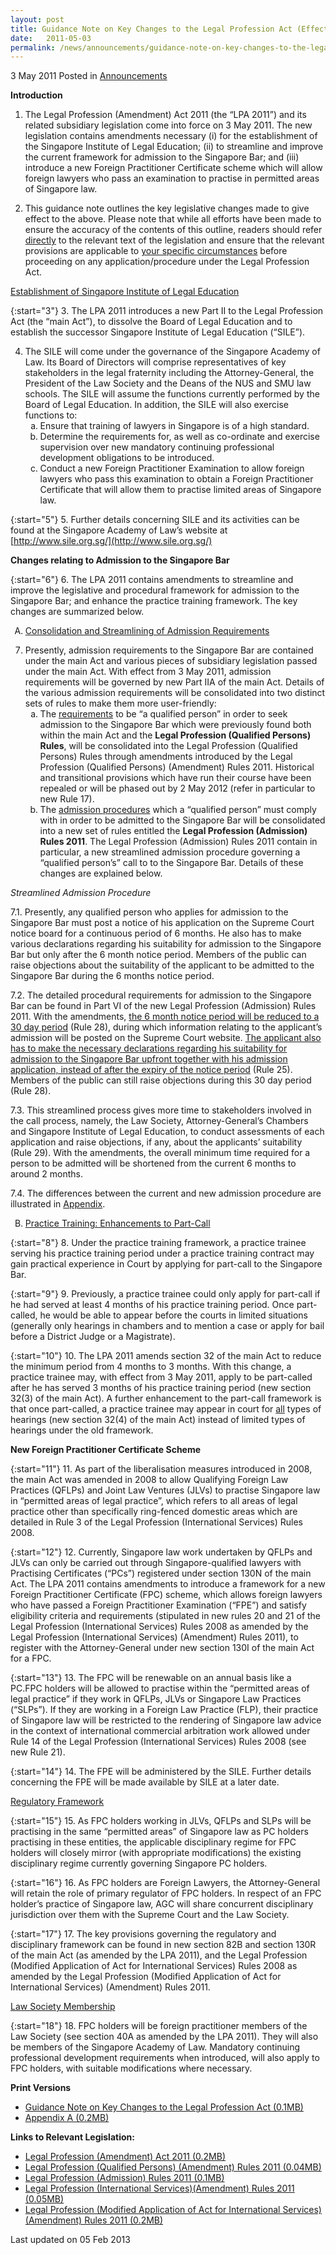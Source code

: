 ```yaml
---
layout: post
title: Guidance Note on Key Changes to the Legal Profession Act (Effective from 3 May 2011)
date:   2011-05-03
permalink: /news/announcements/guidance-note-on-key-changes-to-the-legal-profession-act-effective-from-3-may-2011-
---
```


3 May 2011 Posted in [Announcements](/news/announcements)


**Introduction**


1. The Legal Profession (Amendment) Act 2011 (the “LPA 2011”) and its related subsidiary legislation come into force on 3 May 2011. The new legislation contains amendments necessary (i) for the establishment of the Singapore Institute of Legal Education; (ii) to streamline and improve the current framework for admission to the Singapore Bar; and (iii) introduce a new Foreign Practitioner Certificate scheme which will allow foreign lawyers who pass an examination to practise in permitted areas of Singapore law. 

2. This guidance note outlines the key legislative changes made to give effect to the above. Please note that while all efforts have been made to ensure the accuracy of the contents of this outline, readers should refer <u>directly</u> to the relevant text of the legislation and ensure that the relevant provisions are applicable to <u>your specific circumstances</u> before proceeding on any application/procedure under the Legal Profession Act.

<u>Establishment of Singapore Institute of Legal Education
</u>

{:start="3"}
3. The LPA 2011 introduces a new Part II to the Legal Profession Act (the “main Act”), to dissolve the Board of Legal Education and to establish the successor Singapore Institute of Legal Education (“SILE”).  

<ol start="4">
<li>The SILE will come under the governance of the Singapore Academy of Law. Its Board of Directors will comprise representatives of key stakeholders in the legal fraternity including the Attorney-General, the President of the Law Society and the Deans of the NUS and SMU law schools. The SILE will assume the functions currently performed by the Board of Legal Education. In addition, the SILE will also exercise functions to:  
<ol style="list-style-type: lower-alpha">
<li>Ensure that training of lawyers in Singapore is of a high standard. </li>
<li>Determine the requirements for, as well as co-ordinate and exercise supervision over new mandatory continuing professional development obligations to be introduced. </li>
<li>Conduct a new Foreign Practitioner Examination to allow foreign lawyers who pass this examination to obtain a Foreign Practitioner Certificate that will allow them to practise limited areas of Singapore law. </li>
</ol>
</li>
</ol>

{:start="5"}
5. Further details concerning SILE and its activities can be found at the Singapore Academy of Law’s website at [http://www.sile.org.sg/](http://www.sile.org.sg/) 

**Changes relating to Admission to the Singapore Bar**

{:start="6"}
6. The LPA 2011 contains amendments to streamline and improve the legislative and procedural framework for admission to the Singapore Bar; and enhance the practice training framework. The key changes are summarized below.


<ol style="list-style-type: upper-alpha">
<li><u>Consolidation and Streamlining of Admission Requirements</u>
</li>
</ol>

<ol start="7">
<li>Presently, admission requirements to the Singapore Bar are contained under the main Act and various pieces of subsidiary legislation passed under the main Act. With effect from 3 May 2011, admission requirements will be governed by new Part IIA of the main Act. Details of the various admission requirements will be consolidated into two distinct sets of rules to make them more user-friendly:

<ol style="list-style-type: lower-alpha">

<li>The <u>requirements</u> to be “a qualified person” in order to seek admission to the Singapore Bar which were previously found both within the main Act and the <strong>Legal Profession (Qualified Persons) Rules</strong>, will be consolidated into the Legal Profession (Qualified Persons) Rules through amendments introduced by the Legal Profession (Qualified Persons) (Amendment) Rules 2011. Historical and transitional provisions which have run their course have been repealed or will be phased out by 2 May 2012 (refer in particular to new Rule 17). </li>

<li>The <u>admission procedures</u> which a “qualified person” must comply with in order to be admitted to the Singapore Bar will be consolidated into a new set of rules entitled the <strong>Legal Profession (Admission) Rules 2011</strong>. The Legal Profession (Admission) Rules 2011 contain in particular, a new streamlined admission procedure governing a “qualified person’s” call to to the Singapore Bar. Details of these changes are explained below. </li>


</ol>
</li>
</ol>

*Streamlined Admission Procedure*

<p>7.1. Presently, any qualified person who applies for admission to the Singapore Bar must post a notice of his application on the Supreme Court notice board for a continuous period of 6 months. He also has to make various declarations regarding his suitability for admission to the Singapore Bar but only after the 6 month notice period. Members of the public can raise objections about the suitability of the applicant to be admitted to the Singapore Bar during the 6 months notice period.</p>

<p>7.2. The detailed procedural requirements for admission to the Singapore Bar can be found in Part VI of the new Legal Profession (Admission) Rules 2011. With the amendments, <u>the 6 month notice period will be reduced to a 30 day period</u> (Rule 28), during which information relating to the applicant’s admission will be posted on the Supreme Court website. <u>The applicant also has to make the necessary declarations regarding his suitability for admission to the Singapore Bar upfront together with his admission application, instead of after the expiry of the notice period</u> (Rule 25). Members of the public can still raise objections during this 30 day period (Rule 28). </p>

<p>7.3. This streamlined process gives more time to stakeholders involved in the call process, namely, the Law Society, Attorney-General’s Chambers and Singapore Institute of Legal Education, to conduct assessments of each application and raise objections, if any, about the applicants’ suitability (Rule 29). With the amendments, the overall minimum time required for a person to be admitted will be shortened from the current 6 months to around 2 months.</p>

<p>7.4. The differences between the current and new admission procedure are illustrated in <a href="/files/news/announcements/2011/05/linkclickb813.pdf">Appendix</a>.</p>


<ol start="2" style="list-style-type: upper-alpha">
<li><u> Practice Training: Enhancements to Part-Call</u></li>
</ol>

{:start="8"}
8. Under the practice training framework, a practice trainee serving his practice training period under a practice training contract may gain practical experience in Court by applying for part-call to the Singapore Bar.

{:start="9"}
9. Previously, a practice trainee could only apply for part-call if he had served at least 4 months of his practice training period. Once part-called, he would be able to appear before the courts in limited situations (generally only hearings in chambers and to mention a case or apply for bail before a District Judge or a Magistrate).

{:start="10"}
10. The LPA 2011 amends section 32 of the main Act to reduce the minimum period from 4 months to 3 months. With this change, a practice trainee may, with effect from 3 May 2011, apply to be part-called after he has served 3 months of his practice training period (new section 32(3) of the main Act). A further enhancement to the part-call framework is that once part-called, a practice trainee may appear in court for <u>all</u> types of hearings (new section 32(4) of the main Act) instead of limited types of hearings under the old framework.


**New Foreign Practitioner Certificate Scheme**


{:start="11"}
11. As part of the liberalisation measures introduced in 2008, the main Act was amended in 2008 to allow Qualifying Foreign Law Practices (QFLPs) and Joint Law Ventures (JLVs) to practise Singapore law in “permitted areas of legal practice”, which refers to all areas of legal practice other than specifically ring-fenced domestic areas which are detailed in Rule 3 of the Legal Profession (International Services) Rules 2008.  

{:start="12"}
12. Currently, Singapore law work undertaken by QFLPs and JLVs can only be carried out through Singapore-qualified lawyers with Practising Certificates (“PCs”) registered under section 130N of the main Act. The LPA 2011 contains amendments to introduce a framework for a new Foreign Practitioner Certificate (FPC) scheme, which allows foreign lawyers who have passed a Foreign Practitioner Examination (“FPE”) and satisfy eligibility criteria and requirements (stipulated in new rules 20 and 21 of the Legal Profession (International Services) Rules 2008 as amended by the Legal Profession (International Services) (Amendment) Rules 2011), to register with the Attorney-General under new section 130I of the main Act for a FPC.  

{:start="13"}
13. The FPC will be renewable on an annual basis like a PC.FPC holders will be allowed to practise within the “permitted areas of legal practice” if they work in QFLPs, JLVs or Singapore Law Practices (“SLPs”). If they are working in a Foreign Law Practice (FLP), their practice of Singapore law will be restricted to the rendering of Singapore law advice in the context of international commercial arbitration work allowed under Rule 14 of the Legal Profession (International Services) Rules 2008 (see new Rule 21).  

{:start="14"}
14. The FPE will be administered by the SILE. Further details concerning the FPE will be made available by SILE at a later date.

<u>Regulatory Framework</u>

{:start="15"}
15. As FPC holders working in JLVs, QFLPs and SLPs will be practising in the same “permitted areas” of Singapore law as PC holders practising in these entities, the applicable disciplinary regime for FPC holders will closely mirror (with appropriate modifications) the existing disciplinary regime currently governing Singapore PC holders.  

{:start="16"}
16. As FPC holders are Foreign Lawyers, the Attorney-General will retain the role of primary regulator of FPC holders. In respect of an FPC holder’s practice of Singapore law, AGC will share concurrent disciplinary jurisdiction over them with the Supreme Court and the Law Society.  

{:start="17"}
17. The key provisions governing the regulatory and disciplinary framework can be found in new section 82B and section 130R of the main Act (as amended by the LPA 2011), and the Legal Profession (Modified Application of Act for International Services) Rules 2008 as amended by the Legal Profession (Modified Application of Act for International Services) (Amendment) Rules 2011.


<u>Law Society Membership</u>

{:start="18"}
18. FPC holders will be foreign practitioner members of the Law Society (see section 40A as amended by the LPA 2011). They will also be members of the Singapore Academy of Law. Mandatory continuing professional development requirements when introduced, will also apply to FPC holders, with suitable modifications where necessary.

**Print Versions**

* [Guidance Note on Key Changes to the Legal Profession Act (0.1MB)](/files/news/announcements/2011/05/linkclickb21f.pdf)
* [Appendix A (0.2MB)](/files/news/announcements/2011/05/linkclickb813.pdf)



**Links to Relevant Legislation:**

* [Legal Profession (Amendment) Act 2011 (0.2MB)](/files/news/announcements/2011/05/linkclickf859.pdf)
* [Legal Profession (Qualified Persons) (Amendment) Rules 2011 (0.04MB)](/files/news/announcements/2011/05/linkclickbe16.pdf)
* [Legal Profession (Admission) Rules 2011 (0.1MB)](/files/news/announcements/2011/05/linkclick89a9.pdf)
* [Legal Profession (International Services)(Amendment) Rules 2011 (0.05MB)](/files/news/announcements/2011/05/linkclick79c5.pdf)
* [Legal Profession (Modified Application of Act for International Services) (Amendment) Rules 2011 (0.2MB)](/files/news/announcements/2011/05/linkclickec10.pdf)



<p class="right-side-updated">Last updated on 05 Feb 2013</p> 





